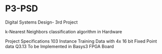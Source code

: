 # P3-PSD

Digital Systems Design- 3rd Project

k-Nearest Neighbors classification algorithm in Hardware

Project Specifications
103 Instance Training Data with 4x 16 bit Fixed Point data Q3.13
To be Implemented in Basys3 FPGA Board